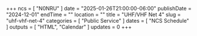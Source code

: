 +++
ncs = [ "N0NRU" ]
date = "2025-01-26T21:00:00-06:00"
publishDate = "2024-12-01"
endTime = ""
location = ""
title = "UHF/VHF Net 4"
slug = "uhf-vhf-net-4"
categories = [ "Public Service" ]
dates = [ "NCS Schedule" ]
outputs = [ "HTML", "Calendar" ]
updates = 0
+++
